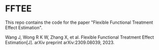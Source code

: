 # FFTEE


This repo contains the code for the paper "Flexible Functional Treatment Effect Estimation". 





Wang J, Wong R K W, Zhang X, et al. Flexible Functional Treatment Effect Estimation[J]. arXiv preprint arXiv:2309.08039, 2023.
